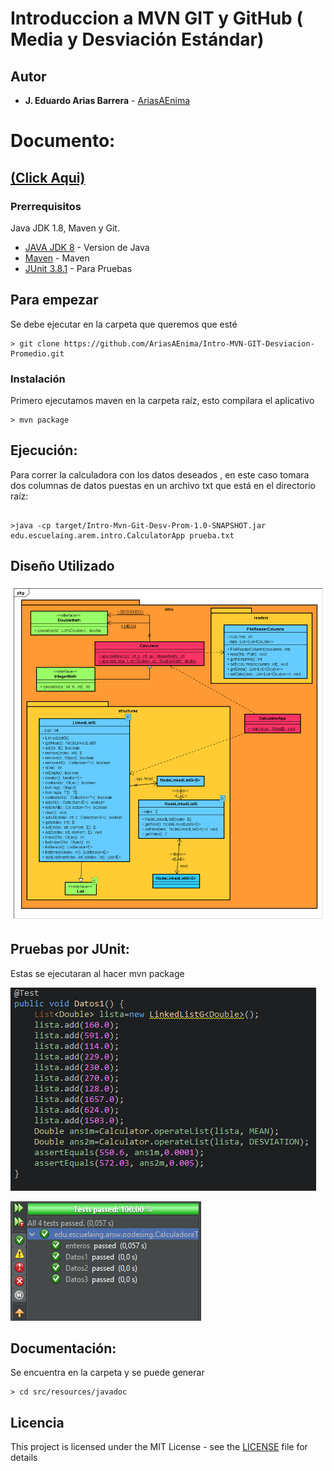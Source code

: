# Introduccion a MVN GIT y GitHub ( Media y Desviación Estándar)

## Autor

* **J. Eduardo Arias Barrera** - [AriasAEnima](https://github.com/AriasAEnima)

# Documento:
## [(Click Aqui)](https://github.com/AriasAEnima/Intro-MVN-GIT-Desviacion-Promedio/blob/master/informe.pdf)

### Prerrequisitos

Java JDK 1.8, Maven y Git.

* [JAVA JDK 8](http://www.oracle.com/technetwork/java/javase/overview/index.html) - Version de Java
* [Maven](https://maven.apache.org/) - Maven
* [JUnit 3.8.1](https://mvnrepository.com/artifact/junit/junit/3.8.1) - Para Pruebas


## Para empezar

Se debe ejecutar en la carpeta que queremos que esté
```
> git clone https://github.com/AriasAEnima/Intro-MVN-GIT-Desviacion-Promedio.git
```
### Instalación

Primero ejecutamos maven en la carpeta raíz, esto compilara el aplicativo

```
> mvn package
```


## Ejecución:

Para correr la calculadora con los datos deseados , en este caso tomara dos columnas de datos puestas en un archivo txt que está en el directorio raíz:
```

>java -cp target/Intro-Mvn-Git-Desv-Prom-1.0-SNAPSHOT.jar
edu.escuelaing.arem.intro.CalculatorApp prueba.txt
```


## Diseño Utilizado

![Modelo](media/modelo.PNG)




## Pruebas por JUnit:

Estas se ejecutaran al hacer mvn package

![prueba](media/prueba.PNG)

![test](media/test.PNG)


## Documentación:

Se encuentra en la carpeta y se puede generar
```
> cd src/resources/javadoc
```



## Licencia

This project is licensed under the MIT License  - see the [LICENSE](LICENSE) file for details
